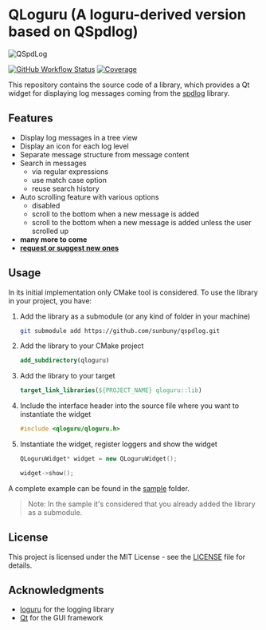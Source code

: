 # QLoguru (A loguru-derived version based on QSpdlog)

![QSpdLog](docs/images/demo_screenshot.png)

[![GitHub Workflow Status](https://img.shields.io/github/actions/workflow/status/arsdever/qspdlog/build_linux.yml?label=linux&logo=github)](https://github.com/arsdever/qspdlog/actions/workflows/main_ci.yml?query=branch%3Amain+)
[![Coverage](https://img.shields.io/codecov/c/gh/arsdever/qspdlog?flag=uitests&logo=codecov&token=7d1a74f3-709e-4b2b-9b6f-c2ed5c36d7a4)](https://app.codecov.io/gh/arsdever/qspdlog/commit/4cb624e6fe8d0abcf810ba3b2ea9db69755c9ffd/tree)

This repository contains the source code of a library, which provides a Qt widget for displaying log messages coming from the [spdlog](https://github.com/gabime/spdlog) library.

## Features

* Display log messages in a tree view
* Display an icon for each log level
* Separate message structure from message content
* Search in messages
  * via regular expressions
  * use match case option
  * reuse search history
* Auto scrolling feature with various options
  * disabled
  * scroll to the bottom when a new message is added
  * scroll to the bottom when a new message is added unless the user scrolled up
* **many more to come**
* **[request or suggest new ones](https://github.com/arsdever/qspdlog/issues/new/choose)**

## Usage

In its initial implementation only CMake tool is considered. To use the library in your project, you have:

1. Add the library as a submodule (or any kind of folder in your machine)

   ```bash
   git submodule add https://github.com/sunbuny/qspdlog.git
   ```

2. Add the library to your CMake project

   ```cmake
   add_subdirectory(qloguru)
   ```

3. Add the library to your target

   ```cmake
   target_link_libraries(${PROJECT_NAME} qloguru::lib)
   ```

4. Include the interface header into the source file where you want to instantiate the widget

   ```cpp
   #include <qloguru/qloguru.h>
   ```

5. Instantiate the widget, register loggers and show the widget

   ```cpp
   QLoguruWidget* widget = new QLoguruWidget();

   widget->show();
   ```

A complete example can be found in the [sample](sample) folder.

> Note: In the sample it's considered that you already added the library as a submodule.

## License

This project is licensed under the MIT License - see the [LICENSE](LICENSE) file for details.

## Acknowledgments

* [loguru](https://github.com/emilk/loguru) for the logging library
* [Qt](https://www.qt.io/) for the GUI framework


